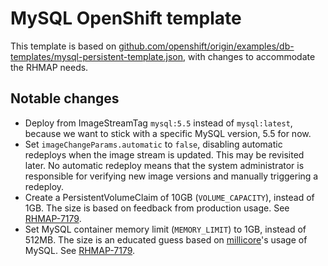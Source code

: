 # MySQL OpenShift template

This template is based on
[github.com/openshift/origin/examples/db-templates/mysql-persistent-template.json](https://github.com/openshift/origin/blob/master/examples/db-templates/mysql-persistent-template.json), with changes to accommodate the RHMAP needs.

## Notable changes

- Deploy from ImageStreamTag `mysql:5.5` instead of `mysql:latest`, because we
  want to stick with a specific MySQL version, 5.5 for now.
- Set `imageChangeParams.automatic` to `false`, disabling automatic redeploys
  when the image stream is updated. This may be revisited later. No automatic
  redeploy means that the system administrator is responsible for verifying new
  image versions and manually triggering a redeploy.
- Create a PersistentVolumeClaim of 10GB (`VOLUME_CAPACITY`), instead of 1GB.
  The size is based on feedback from production usage. See
  [RHMAP-7179](https://issues.jboss.org/browse/RHMAP-7179).
- Set MySQL container memory limit (`MEMORY_LIMIT`) to 1GB, instead of 512MB.
  The size is an educated guess based on
  [millicore](https://github.com/fheng/millicore)'s usage of MySQL. See
  [RHMAP-7179](https://issues.jboss.org/browse/RHMAP-7179).
